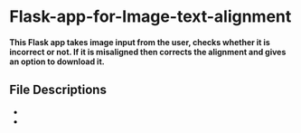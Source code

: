 # Flask-app-for-Image-text-alignment
#### This Flask app takes image input from the user, checks whether it is incorrect or not. If it is misaligned then corrects the alignment and gives an option to download it.  
## File Descriptions
-
- 
